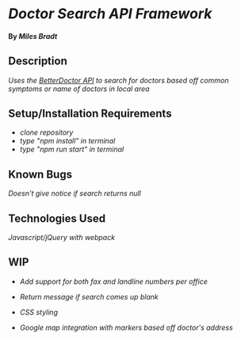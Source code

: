 # _Doctor Search API Framework_

#### By _**Miles Bradt**_

## Description

_Uses the [BetterDoctor API](https://developer.betterdoctor.com/) to search for doctors based off common symptoms or name of doctors in local area_

## Setup/Installation Requirements

* _clone repository_
* _type "npm install" in terminal_
* _type "npm run start" in terminal_

## Known Bugs

_Doesn't give notice if search returns null_

## Technologies Used

_Javascript/jQuery with webpack_

## WIP

* _Add support for both fax and landline numbers per office_

* _Return message if search comes up blank_

* _CSS styling_

* _Google map integration with markers based off doctor's address_
